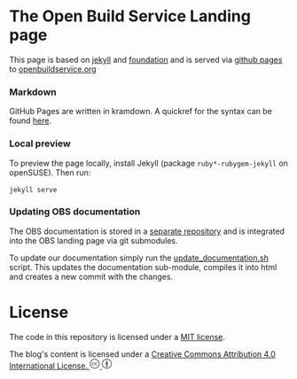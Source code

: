 The Open Build Service Landing page
===================================

This page is based on [jekyll](https://github.com/mojombo/jekyll) and [foundation](http://foundation.zurb.com/)
and is served via [github pages](http://pages.github.com/) to [openbuildservice.org](http://www.openbuildservice.org)

### Markdown

GitHub Pages are written in kramdown. A quickref for the syntax can
be found [here](https://kramdown.gettalong.org/quickref.html).

### Local preview

To preview the page locally, install Jekyll
(package `ruby*-rubygem-jekyll` on openSUSE). Then run:

```
jekyll serve
```

### Updating OBS documentation

The OBS documentation is stored in a [separate repository](https://github.com/openSUSE/obs-docu)
and is integrated into the OBS landing page via git submodules.

To update our documentation simply run the [update_documentation.sh]() script. This
updates the documentation sub-module, compiles it into html and creates a new commit
with the changes.

# License

The code in this repository is licensed under a [MIT license](LICENSE).

The blog's content is licensed under a <a rel="license" href="http://creativecommons.org/licenses/by/4.0/">Creative Commons Attribution 4.0 International License.
<img alt="CC" src="/images/icons/cc.png" width="18px"/>
<img alt="BY" src="/images/icons/by.png" width="18px"/>
